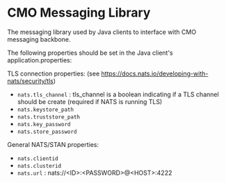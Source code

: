 # CMO Messaging Library

The messaging library used by Java clients to interface with CMO messaging backbone.

The following properties should be set in the Java client's application.properties:

TLS connection properties:
(see https://docs.nats.io/developing-with-nats/security/tls)

- `nats.tls_channel` : tls_channel is a boolean indicating if a TLS channel should be create (required if NATS is running TLS)
- `nats.keystore_path`
- `nats.truststore_path`
- `nats.key_password`
- `nats.store_password`

General NATS/STAN properties:
- `nats.clientid`
- `nats.clusterid`
- `nats.url` : nats://\<ID>:\<PASSWORD>@\<HOST>:4222
